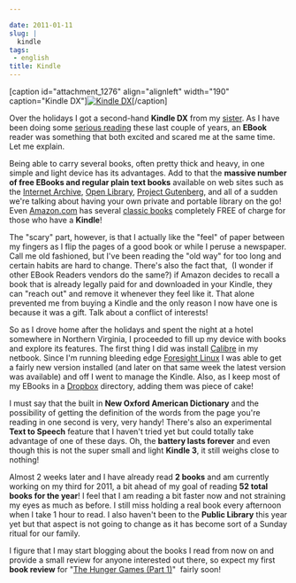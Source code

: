 ```yaml
---

date: 2011-01-11
slug: |
  kindle
tags:
 - english
title: Kindle
---
```


\[caption id="attachment_1276" align="alignleft" width="190"
caption="Kindle DX"\][![Kindle
DX](http://www.ogmaciel.com/wp-content/uploads/2011/01/4205159532_76ba5831af-190x300.jpg)](http://www.ogmaciel.com/wp-content/uploads/2011/01/4205159532_76ba5831af.jpg)\[/caption\]

Over the holidays I got a second-hand **Kindle DX** from my
[sister](http://www.productpasha.com/). As I have been doing some
[serious reading](http://www.ogmaciel.com/?p=1254) these last couple of
years, an **EBook** reader was something that both excited and scared me
at the same time. Let me explain.

Being able to carry several books, often pretty thick and heavy, in one
simple and light device has its advantages. Add to that the **massive
number of free EBooks and regular plain text books** available on web
sites such as the [Internet
Archive](http://www.archive.org/details/texts), [Open
Library](http://openlibrary.org/), [Project
Gutenberg](http://www.gutenberg.org/wiki/Main_Page), and all of a sudden
we're talking about having your own private and portable library on the
go! Even [Amazon.com](http://amazon.com) has several [classic
books](http://www.amazon.com/gp/redirect.html/ref=amb_link_40669842_101?_encoding=UTF8&location=http%3A%2F%2Fwww.amazon.com%2Fs%2F%3Fnode%3D2245146011&token=3A0F170E7CEFE27BDC730D3D7344512BC1296B83&pf_rd_m=ATVPDKIKX0DER&pf_rd_s=center-5&pf_rd_r=0JHKXGTZSV0D2B7PFQ8B&pf_rd_t=101&pf_rd_p=1276331502&pf_rd_i=2245146011)
completely FREE of charge for those who have a **Kindle**!

The "scary" part, however, is that I actually like the "feel" of paper
between my fingers as I flip the pages of a good book or while I peruse
a newspaper. Call me old fashioned, but I've been reading the "old way"
for too long and certain habits are hard to change. There's also the
fact that,  (I wonder if other EBook Readers vendors do the same?) if
Amazon decides to recall a book that is already legally paid for
and downloaded in your Kindle, they can "reach out" and remove it
whenever they feel like it. That alone prevented me from buying a Kindle
and the only reason I now have one is because it was a gift. Talk about
a conflict of interests!

So as I drove home after the holidays and spent the night at a hotel
somewhere in Northern Virginia, I proceeded to fill up my device with
books and explore its features. The first thing I did was install
[Calibre](http://calibre-ebook.com/) in my netbook. Since I'm running
bleeding edge [Foresight Linux](http://www.foresightlinux.org) I was
able to get a fairly new version installed (and later on that same week
the latest version was available) and off I went to manage the Kindle.
Also, as I keep most of my EBooks in a
[Dropbox](https://www.dropbox.com/home) directory, adding them was piece
of cake!

I must say that the built in **New Oxford American Dictionary** and the
possibility of getting the definition of the words from the page you're
reading in one second is very, very handy! There's also an experimental
**Text to Speech** feature that I haven't tried yet but could totally
take advantage of one of these days. Oh, the **battery lasts forever**
and even though this is not the super small and light **Kindle 3**, it
still weighs close to nothing!

Almost 2 weeks later and I have already read **2 books** and am
currently working on my third for 2011, a bit ahead of my goal of
reading **52 total books for the year**! I feel that I am reading a bit
faster now and not straining my eyes as much as before. I still miss
holding a real book every afternoon when I take 1 hour to read. I also
haven't been to the **Public Library** this year yet but that aspect is
not going to change as it has become sort of a Sunday ritual for our
family.

I figure that I may start blogging about the books I read from now on
and provide a small review for anyone interested out there, so expect my
first **book review** for "[The Hunger Games (Part
1)](http://www.amazon.com/Hunger-Games-Book-1/dp/0439023521/ref=sr_1_1?ie=UTF8&qid=1294760218&sr=8-1)\"
 fairly soon!
